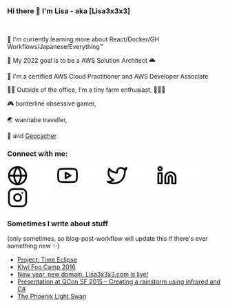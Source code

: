### Hi there 👋 I'm Lisa - aka [Lisa3x3x3]

<br />

🌱 I'm currently learning more about React/Docker/GH Workflows/Japanese/Everything™

🥅 My 2022 goal is to be a AWS Solution Architect 🌥️

🏅 I'm a certified AWS Cloud Practitioner and AWS Developer Associate 

🧑‍🌾 Outside of the office, I'm a tiny farm enthusiast, 🐤🐑🌽

🎮 borderline obsessive gamer,

🌏 wannabe traveller,

🧭 and [Geocacher](https://www.geocaching.com/play)


### Connect with me:

[![website](./img/globe-light.svg)](https://www.lisa3x3x3.com/#gh-light-mode-only)
[![website](./img/globe-dark.svg)](https://www.lisa3x3x3.com/#gh-dark-mode-only)
&nbsp;&nbsp;
[![website](./img/youtube-light.svg)](https://www.youtube.com/channel/UCaa4alc4wMrHSIm4i-VNmvw#gh-light-mode-only)
[![website](./img/youtube-dark.svg)](https://www.youtube.com/channel/UCaa4alc4wMrHSIm4i-VNmvw#gh-dark-mode-only)
&nbsp;&nbsp;
[![website](./img/twitter-light.svg)](https://twitter.com/Lisa3x3x3#gh-light-mode-only)
[![website](./img/twitter-dark.svg)](https://twitter.com/Lisa3x3x3#gh-dark-mode-only)
&nbsp;&nbsp;
[![website](./img/linkedin-light.svg)](https://www.linkedin.com/in/lisa3x3x3/#gh-light-mode-only)
[![website](./img/linkedin-dark.svg)](https://www.linkedin.com/in/lisa3x3x3/#gh-dark-mode-only)
&nbsp;&nbsp;
[![website](./img/instagram-light.svg)](https://www.instagram.com/lisa3x3x3/#gh-light-mode-only)
[![website](./img/instagram-dark.svg)](https://www.instagram.com/lisa3x3x3/#gh-dark-mode-only)


### Sometimes I write about stuff 
(only sometimes, so blog-post-workflow will update this if there's ever something new ✨)
<!-- BLOG-POST-LIST:START -->
- [Project: Time Eclipse](https://lisa3x3x3.com/2017/12/31/project-time-eclipse/)
- [Kiwi Foo Camp 2016](https://lisa3x3x3.com/2016/04/17/kiwi-foo-camp-2016/)
- [New year, new domain. Lisa3x3x3.com is live!](https://lisa3x3x3.com/2016/03/28/new-year-new-domain-lisa3x3x3-com-is-live/)
- [Presentation at QCon SF 2015 – Creating a rainstorm using infrared and C#](https://lisa3x3x3.com/2015/12/12/presentation-at-qcon-sf-2015-creating-a-rainstorm-using-infrared-and-c/)
- [The Phoenix Light Swan](https://lisa3x3x3.com/2015/12/02/the-phoenix-light-swan/)
<!-- BLOG-POST-LIST:END -->
